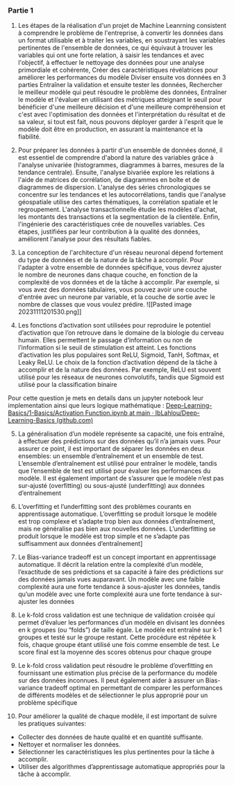 
### Partie 1 

1. Les étapes de la réalisation d'un projet de Machine Leanrning consistent à comprendre le problème de l'entreprise, à convertir les données dans un format utilisable et à traiter les variables, en soustrayant les variables pertinentes de l'ensemble de données, ce qui équivaut à trouver les variables qui ont une forte relation, à saisir les tendances et avec l'objectif, à effectuer le nettoyage des données pour une analyse primordiale et cohérente, Créer des caractéristiques révélatrices pour améliorer les performances du modèle Diviser ensuite vos données en 3 parties Entraîner la validation et ensuite tester les données, Rechercher le meilleur modèle qui peut résoudre le problème des données, Entraîner le modèle et l'évaluer en utilisant des métriques atteignant le seuil pour bénéficier d'une meilleure décision et d'une meilleure compréhension et c'est avec l'optimisation des données et l'interprétation du résultat et de sa valeur, si tout est fait, nous pouvons déployer garder à l'esprit que le modèle doit être en production, en assurant la maintenance et la fiabilité.
2.   Pour préparer les données à partir d'un ensemble de données donné, il est essentiel de comprendre d'abord la nature des variables grâce à l'analyse univariée (histogrammes, diagrammes à barres, mesures de la tendance centrale). Ensuite, l'analyse bivariée explore les relations à l'aide de matrices de corrélation, de diagrammes en boîte et de diagrammes de dispersion. L'analyse des séries chronologiques se concentre sur les tendances et les autocorrélations, tandis que l'analyse géospatiale utilise des cartes thématiques, la corrélation spatiale et le regroupement. L'analyse transactionnelle étudie les modèles d'achat, les montants des transactions et la segmentation de la clientèle. Enfin, l'ingénierie des caractéristiques crée de nouvelles variables.
 Ces étapes, justifiées par leur contribution à la qualité des données, améliorent l'analyse pour des résultats fiables.

3. La conception de l'architecture d'un réseau neuronal dépend fortement du type de données et de la nature de la tâche à accomplir. Pour l'adapter à votre ensemble de données spécifique, vous devrez ajuster le nombre de neurones dans chaque couche, en fonction de la complexité de vos données et de la tâche à accomplir. Par exemple, si vous avez des données tabulaires, vous pouvez avoir une couche d'entrée avec un neurone par variable, et la couche de sortie avec le nombre de classes que vous voulez prédire.
![[Pasted image 20231111201530.png]]
4. Les fonctions d’activation sont utilisées pour reproduire le potentiel d’activation que l’on retrouve dans le domaine de la biologie du cerveau humain. Elles permettent le passage d’information ou non de l’information si le seuil de stimulation est atteint. Les fonctions d’activation les plus populaires sont ReLU, Sigmoid, TanH, Softmax, et Leaky ReLU. Le choix de la fonction d’activation dépend de la tâche à accomplir et de la nature des données. Par exemple, ReLU est souvent utilisé pour les réseaux de neurones convolutifs, tandis que Sigmoid est utilisé pour la classification binaire

Pour cette question je mets en details dans un jupyter notebook leur implementation ainsi que leurs logique mathématique :
[Deep-Learning-Basics/1-Basics/Activation Function.ipynb at main · IbLahlou/Deep-Learning-Basics (github.com)](https://github.com/IbLahlou/Deep-Learning-Basics/blob/main/1-Basics/Activation%20Function.ipynb)
    
5. La généralisation d’un modèle représente sa capacité, une fois entraîné, à effectuer des prédictions sur des données qu’il n’a jamais vues. Pour assurer ce point, il est important de séparer les données en deux ensembles: un ensemble d’entraînement et un ensemble de test. L’ensemble d’entraînement est utilisé pour entraîner le modèle, tandis que l’ensemble de test est utilisé pour évaluer les performances du modèle. Il est également important de s’assurer que le modèle n’est pas sur-ajusté (overfitting) ou sous-ajusté (underfitting) aux données d’entraînement
    
6. L’overfitting et l’underfitting sont des problèmes courants en apprentissage automatique. L’overfitting se produit lorsque le modèle est trop complexe et s’adapte trop bien aux données d’entraînement, mais ne généralise pas bien aux nouvelles données. L’underfitting se produit lorsque le modèle est trop simple et ne s’adapte pas suffisamment aux données d’entraînement]
    
7. Le Bias-variance tradeoff est un concept important en apprentissage automatique. Il décrit la relation entre la complexité d’un modèle, l’exactitude de ses prédictions et sa capacité à faire des prédictions sur des données jamais vues auparavant. Un modèle avec une faible complexité aura une forte tendance à sous-ajuster les données, tandis qu’un modèle avec une forte complexité aura une forte tendance à sur-ajuster les données
    
8. Le k-fold cross validation est une technique de validation croisée qui permet d’évaluer les performances d’un modèle en divisant les données en k groupes (ou “folds”) de taille égale. Le modèle est entraîné sur k-1 groupes et testé sur le groupe restant. Cette procédure est répétée k fois, chaque groupe étant utilisé une fois comme ensemble de test. Le score final est la moyenne des scores obtenus pour chaque groupe
    
9. Le k-fold cross validation peut résoudre le problème d’overfitting en fournissant une estimation plus précise de la performance du modèle sur des données inconnues. Il peut également aider à assurer un Bias-variance tradeoff optimal en permettant de comparer les performances de différents modèles et de sélectionner le plus approprié pour un problème spécifique
    
10. Pour améliorer la qualité de chaque modèle, il est important de suivre les pratiques suivantes:
    

- Collecter des données de haute qualité et en quantité suffisante.
- Nettoyer et normaliser les données.
- Sélectionner les caractéristiques les plus pertinentes pour la tâche à accomplir.
- Utiliser des algorithmes d’apprentissage automatique appropriés pour la tâche à accomplir.



